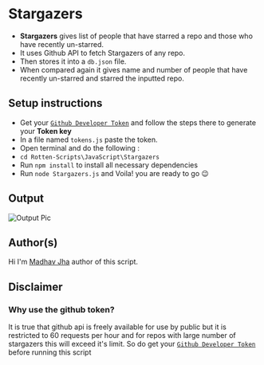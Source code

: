 # Stargazers

- **Stargazers** gives list of people that have starred a repo and those who have recently un-starred.
- It uses Github API to fetch Stargazers of any repo.
- Then stores it into a `db.json` file. 
- When compared again it gives name and number of people that have recently un-starred and starred the inputted repo.

## Setup instructions

- Get your [`Github Developer Token`](https://dev.to/gr2m/github-api-authentication-personal-access-tokens-53kd) and follow the steps there to generate your **Token key**
- In a file named `tokens.js` paste the token.
- Open terminal and do the following : 
- `cd Rotten-Scripts\JavaScript\Stargazers`
- Run `npm install` to install all necessary dependencies
- Run `node Stargazers.js` and Voila! you are ready to go 😉

## Output

![Output Pic](https://i.imgur.com/eIecSza.png)

## Author(s)

Hi I'm [Madhav Jha](https://github.jhamadhav.com) author of this script.

## Disclaimer

### Why use the github token?

It is true that github api is freely available for use by public but it is restricted to 60 requests per hour and for repos with large number of stargazers this will exceed it's limit. So do get your [`Github Developer Token`](https://dev.to/gr2m/github-api-authentication-personal-access-tokens-53kd) before running this script
